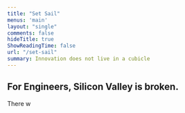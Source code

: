 ```yaml
---
title: "Set Sail"
menus: 'main'
layout: "single"
comments: false
hideTitle: true
ShowReadingTime: false
url: "/set-sail"
summary: Innovation does not live in a cubicle
---
```


## For Engineers, Silicon Valley is broken.
There w
<!--stackedit_data:
eyJoaXN0b3J5IjpbLTQ1NDI3NjI0OSwzMzA4Mzk2MzMsLTE5MD
I3MjExOTAsLTE0NzI3Nzk5MDRdfQ==
-->
